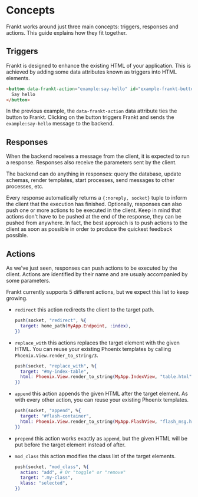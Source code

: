 # Concepts

Frankt works around just three main concepts: triggers, responses and actions. This guide explains how they fit together.

## Triggers

Frankt is designed to enhance the existing HTML of your application. This is achieved by adding some data attributes known as triggers into HTML elements.

```html
<button data-frankt-action="example:say-hello" id="example-frankt-button">
  Say hello
</button>
```

In the previous example, the `data-frankt-action` data attribute ties the button to Frankt. Clicking on the button triggers Frankt and sends the `example:say-hello` message to the backend.

## Responses

When the backend receives a message from the client, it is expected to run a response. Responses also receive the parameters sent by the client.

The backend can do anything in responses: query the database, update schemas, render templates, start processes, send messages to other processes, etc.

Every response automatically returns a `{:noreply, socket}` tuple to inform the client that the execution has finished. Optionally, responses can also push one or more actions to be executed in the client.
Keep in mind that actions don't have to be pushed at the end of the response, they can be pushed from anywhere. In fact, the best approach is to push actions to the client as soon as possible in order to produce the quickest feedback possible.

## Actions

As we've just seen, responses can push actions to be executed by the client. Actions are identified by their name and are usualy accompanied by some parameters.

Frankt currently supports 5 different actions, but we expect this list to keep growing.

- `redirect` this action redirects the client to the target path.

  ```elixir
  push(socket, "redirect", %{
    target: home_path(MyApp.Endpoint, :index),
  })
  ```

- `replace_with` this actions replaces the target element with the given HTML. You can reuse your existing Phoenix templates by calling `Phoenix.View.render_to_string/3`.

  ```elixir
  push(socket, "replace_with", %{
    target: "#my-index-table",
    html: Phoenix.View.render_to_string(MyApp.IndexView, "table.html", []),
  })
  ```

- `append` this action appends the given HTML after the target element. As with every other action, you can reuse your existing Phoenix templates.

  ```elixir
  push(socket, "append", %{
    target: "#flash-container",
    html: Phoenix.View.render_to_string(MyApp.FlashView, "flash_msg.html", message: "Hello from Frankt"),
  })
  ```

- `prepend` this action works exactly as `append`, but the given HTML will be put before the target element instead of after.

- `mod_class` this action modifies the class list of the target elements.

  ```elixir
  push(socket, "mod_class", %{
    action: "add", # Or "toggle" or "remove"
    target: ".my-class",
    klass: "selected",
  })
  ```
